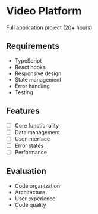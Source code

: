# Video Platform

Full application project (20+ hours)

## Requirements
- TypeScript
- React hooks
- Responsive design
- State management
- Error handling
- Testing

## Features
- [ ] Core functionality
- [ ] Data management
- [ ] User interface
- [ ] Error states
- [ ] Performance

## Evaluation
- Code organization
- Architecture
- User experience
- Code quality
